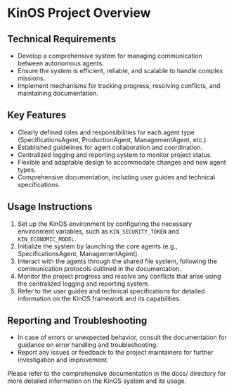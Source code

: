 # KinOS Project Overview

## Technical Requirements
- Develop a comprehensive system for managing communication between autonomous agents.
- Ensure the system is efficient, reliable, and scalable to handle complex missions.
- Implement mechanisms for tracking progress, resolving conflicts, and maintaining documentation.

## Key Features
- Clearly defined roles and responsibilities for each agent type (SpecificationsAgent, ProductionAgent, ManagementAgent, etc.).
- Established guidelines for agent collaboration and coordination.
- Centralized logging and reporting system to monitor project status.
- Flexible and adaptable design to accommodate changes and new agent types.
- Comprehensive documentation, including user guides and technical specifications.

## Usage Instructions
1. Set up the KinOS environment by configuring the necessary environment variables, such as `KIN_SECURITY_TOKEN` and `KIN_ECONOMIC_MODEL`.
2. Initialize the system by launching the core agents (e.g., SpecificationsAgent, ManagementAgent).
3. Interact with the agents through the shared file system, following the communication protocols outlined in the documentation.
4. Monitor the project progress and resolve any conflicts that arise using the centralized logging and reporting system.
5. Refer to the user guides and technical specifications for detailed information on the KinOS framework and its capabilities.

## Reporting and Troubleshooting
- In case of errors or unexpected behavior, consult the documentation for guidance on error handling and troubleshooting.
- Report any issues or feedback to the project maintainers for further investigation and improvement.

Please refer to the comprehensive documentation in the docs/ directory for more detailed information on the KinOS system and its usage.
